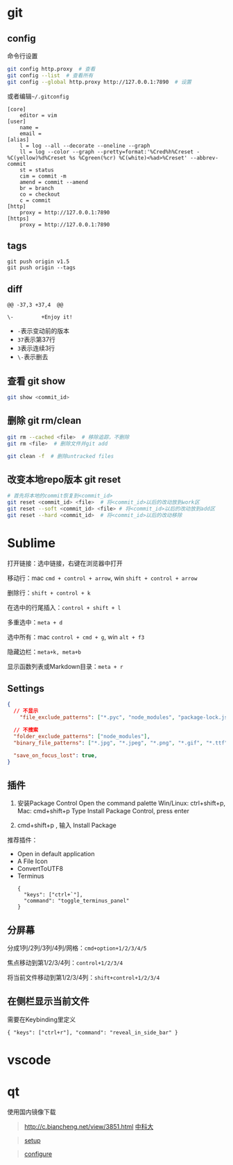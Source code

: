 # git

## config 

命令行设置

```sh
git config http.proxy  # 查看
git config --list  # 查看所有
git config --global http.proxy http://127.0.0.1:7890  # 设置
```

或者编辑`~/.gitconfig`

```
[core]
	editor = vim
[user]
	name = 
	email = 
[alias]
    l = log --all --decorate --oneline --graph
    ll = log --color --graph --pretty=format:'%Cred%h%Creset -%C(yellow)%d%Creset %s %Cgreen(%cr) %C(white)<%ad>%Creset' --abbrev-commit
    st = status
    cim = commit -m
    amend = commit --amend
    br = branch
    co = checkout
    c = commit
[http]
	proxy = http://127.0.0.1:7890
[https]
	proxy = http://127.0.0.1:7890
```

## tags

```
git push origin v1.5
git push origin --tags
```

## diff

```
@@ -37,3 +37,4 	@@

\-         +Enjoy it!
```

* `-`表示变动前的版本
* `37`表示第37行
* `3`表示连续3行
* `\-`表示删去

## 查看 git show

```sh
git show <commit_id>
```

## 删除 git rm/clean

```sh
git rm --cached <file>  # 移除追踪，不删除
git rm <file>  # 删除文件并git add

git clean -f  # 删除untracked files
```

## 改变本地repo版本 git reset

```sh
# 首先将本地的commit恢复到<commit_id>
git reset <commit_id> <file>  # 将<commit_id>以后的改动放到work区
git reset --soft <commit_id> <file> # 将<commit_id>以后的改动放到add区
git reset --hard <commit_id>  # 将<commit_id>以后的改动移除
```

# Sublime

打开链接：选中链接，右键在浏览器中打开

移动行：mac `cmd + control + arrow`, win `shift + control + arrow`

删除行：`shift + control + k`

在选中的行尾插入：`control + shift + l`

多重选中：`meta + d`

选中所有：mac `control + cmd + g`, win `alt + f3`

隐藏边栏：`meta+k, meta+b`

显示函数列表或Markdown目录：`meta + r`


##  Settings


```json
{
  // 不显示
	"file_exclude_patterns": ["*.pyc", "node_modules", "package-lock.json"],

  // 不搜索
  "folder_exclude_patterns": ["node_modules"],
  "binary_file_patterns": ["*.jpg", "*.jpeg", "*.png", "*.gif", "*.ttf", "*.tga", "*.dds", "*.ico", "*.eot", "*.pdf", "*.swf", "*.jar", "*.zip"],

  "save_on_focus_lost": true,
}
```


##  插件

1.  安装Package Control
	Open the command palette
	Win/Linux: ctrl+shift+p, Mac: cmd+shift+p
	Type Install Package Control, press enter

2. cmd+shift+p , 输入 Install Package

推荐插件：
* Open in default application
* A File Icon
* ConvertToUTF8
* Terminus
    ```
	{
	  "keys": ["ctrl+`"],
	  "command": "toggle_terminus_panel"
	}
    ```

## 分屏幕

分成1列/2列/3列/4列/网格：`cmd+option+1/2/3/4/5` 

焦点移动到第1/2/3/4列：`control+1/2/3/4` 

将当前文件移动到第1/2/3/4列：`shift+control+1/2/3/4` 

## 在侧栏显示当前文件

需要在Keybinding里定义

```
{ "keys": ["ctrl+r"], "command": "reveal_in_side_bar" }
```

# vscode

# qt

使用国内镜像下载

> http://c.biancheng.net/view/3851.html
> [中科大](http://mirrors.ustc.edu.cn/qtproject/)

> [setup](https://web.stanford.edu/dept/cs_edu/qt-creator/qt-creator-mac.shtml)

> [configure](https://web.stanford.edu/dept/cs_edu/qt-creator/qt-creator-recommended-settings.shtml)